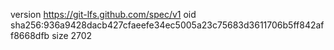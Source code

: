 version https://git-lfs.github.com/spec/v1
oid sha256:936a9428dacb427cfaeefe34ec5005a23c75683d3611706b5ff842aff8668dfb
size 2702
